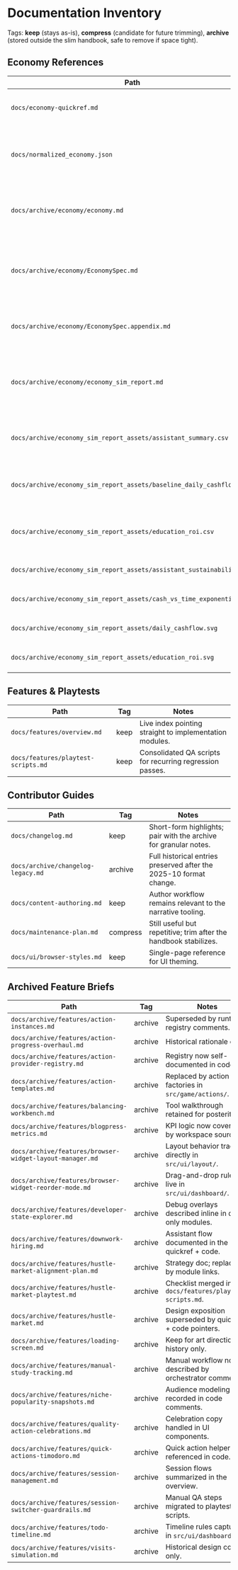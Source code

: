 # Documentation Inventory

Tags: **keep** (stays as-is), **compress** (candidate for future trimming), **archive** (stored outside the slim handbook, safe to remove if space tight).

## Economy References
| Path | Tag | Notes |
| --- | --- | --- |
| `docs/economy-quickref.md` | keep | Condensed daily tuning numbers for designers. |
| `docs/normalized_economy.json` | keep | Canonical dataset powering runtime economy math. |
| `docs/archive/economy/economy.md` | archive | Legacy deep dive; replace with quickref + source links. |
| `docs/archive/economy/EconomySpec.md` | archive | Redundant with normalized JSON; kept only for historical prose. |
| `docs/archive/economy/EconomySpec.appendix.md` | archive | Generated tables moved out of the main handbook. |
| `docs/archive/economy/economy_sim_report.md` | archive | Simulation narrative retained for reference if we regenerate charts later. |
| `docs/archive/economy_sim_report_assets/assistant_summary.csv` | archive | Historical export from the balancing workbench. |
| `docs/archive/economy_sim_report_assets/baseline_daily_cashflow.csv` | archive | Historical export from the balancing workbench. |
| `docs/archive/economy_sim_report_assets/education_roi.csv` | archive | Historical export from the balancing workbench. |
| `docs/archive/economy_sim_report_assets/assistant_sustainability.svg` | archive | Legacy visualization kept offline. |
| `docs/archive/economy_sim_report_assets/cash_vs_time_exponential.svg` | archive | Legacy visualization kept offline. |
| `docs/archive/economy_sim_report_assets/daily_cashflow.svg` | archive | Legacy visualization kept offline. |
| `docs/archive/economy_sim_report_assets/education_roi.svg` | archive | Legacy visualization kept offline. |

## Features & Playtests
| Path | Tag | Notes |
| --- | --- | --- |
| `docs/features/overview.md` | keep | Live index pointing straight to implementation modules. |
| `docs/features/playtest-scripts.md` | keep | Consolidated QA scripts for recurring regression passes. |

## Contributor Guides
| Path | Tag | Notes |
| --- | --- | --- |
| `docs/changelog.md` | keep | Short-form highlights; pair with the archive for granular notes. |
| `docs/archive/changelog-legacy.md` | archive | Full historical entries preserved after the 2025-10 format change. |
| `docs/content-authoring.md` | keep | Author workflow remains relevant to the narrative tooling. |
| `docs/maintenance-plan.md` | compress | Still useful but repetitive; trim after the handbook stabilizes. |
| `docs/ui/browser-styles.md` | keep | Single-page reference for UI theming. |

## Archived Feature Briefs
| Path | Tag | Notes |
| --- | --- | --- |
| `docs/archive/features/action-instances.md` | archive | Superseded by runtime registry comments. |
| `docs/archive/features/action-progress-overhaul.md` | archive | Historical rationale only. |
| `docs/archive/features/action-provider-registry.md` | archive | Registry now self-documented in code. |
| `docs/archive/features/action-templates.md` | archive | Replaced by action factories in `src/game/actions/`. |
| `docs/archive/features/balancing-workbench.md` | archive | Tool walkthrough retained for posterity. |
| `docs/archive/features/blogpress-metrics.md` | archive | KPI logic now covered by workspace source. |
| `docs/archive/features/browser-widget-layout-manager.md` | archive | Layout behavior tracked directly in `src/ui/layout/`. |
| `docs/archive/features/browser-widget-reorder-mode.md` | archive | Drag-and-drop rules live in `src/ui/dashboard/`. |
| `docs/archive/features/developer-state-explorer.md` | archive | Debug overlays described inline in dev-only modules. |
| `docs/archive/features/downwork-hiring.md` | archive | Assistant flow documented in the quickref + code. |
| `docs/archive/features/hustle-market-alignment-plan.md` | archive | Strategy doc; replaced by module links. |
| `docs/archive/features/hustle-market-playtest.md` | archive | Checklist merged into `docs/features/playtest-scripts.md`. |
| `docs/archive/features/hustle-market.md` | archive | Design exposition superseded by quickref + code pointers. |
| `docs/archive/features/loading-screen.md` | archive | Keep for art direction history only. |
| `docs/archive/features/manual-study-tracking.md` | archive | Manual workflow now described by orchestrator comments. |
| `docs/archive/features/niche-popularity-snapshots.md` | archive | Audience modeling recorded in code comments. |
| `docs/archive/features/quality-action-celebrations.md` | archive | Celebration copy handled in UI components. |
| `docs/archive/features/quick-actions-timodoro.md` | archive | Quick action helpers referenced in code. |
| `docs/archive/features/session-management.md` | archive | Session flows summarized in the overview. |
| `docs/archive/features/session-switcher-guardrails.md` | archive | Manual QA steps migrated to playtest scripts. |
| `docs/archive/features/todo-timeline.md` | archive | Timeline rules captured in `src/ui/dashboard/`. |
| `docs/archive/features/visits-simulation.md` | archive | Historical design context only. |
